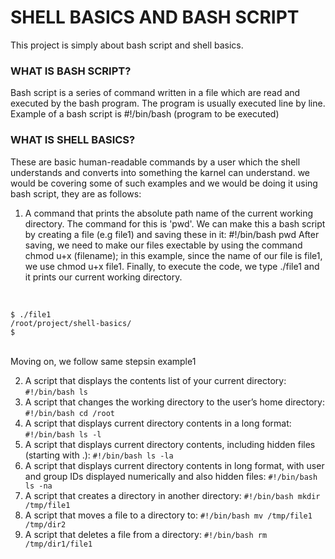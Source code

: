 # SHELL BASICS AND BASH SCRIPT

This project is simply about bash script and shell basics.

### WHAT IS BASH SCRIPT?  
Bash script is a series of command written in a file which are read and executed by the bash program. The program is usually executed line by line.
Example of a bash script is #!/bin/bash (program to be executed) 

### WHAT IS SHELL BASICS?  
These are basic human-readable commands by a user which the shell understands and converts into something the karnel can understand. we would be covering some of such examples and we would be doing it using bash script, they are as follows:

1. A command that prints the absolute path name of the current working directory. The command for this is 'pwd'. We can make this a bash script by creating a file (e.g file1) and saving these in it: #!/bin/bash pwd 
After saving, we need to make our files exectable by using the command chmod u+x (filename); in this example, since the name of our file is file1, we use chmod u+x file1. Finally, to execute the code, we type ./file1 and it prints our current working directory.
<br>

```
$ ./file1  
/root/project/shell-basics/  
$
``` 
<br>
Moving on, we follow same stepsin example1

2. A script that displays the contents list of your current directory: `#!/bin/bash ls`
3. A script that changes the working directory to the user’s home directory: `#!/bin/bash cd /root`
4. A script that displays current directory contents in a long format: `#!/bin/bash ls -l`
5. A script that displays current directory contents, including hidden files (starting with .): `#!/bin/bash ls -la`
6. A script that displays current directory contents in long format, with user and group IDs displayed numerically and also hidden files: `#!/bin/bash ls -na`
7. A script that creates a directory in another directory: ``#!/bin/bash mkdir /tmp/file1``
8. A script that moves a file to a directory to: ``#!/bin/bash mv /tmp/file1 /tmp/dir2``
9. A script that deletes a file from a directory: ``#!/bin/bash rm /tmp/dir1/file1``
